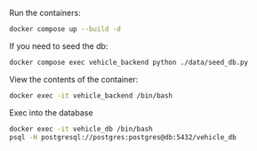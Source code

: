 Run the containers:
```bash
docker compose up --build -d
```

If you need to seed the db:
```bash
docker compose exec vehicle_backend python ./data/seed_db.py
```

View the contents of the container:
```bash
docker exec -it vehicle_backend /bin/bash
```

Exec into the database
```bash
docker exec -it vehicle_db /bin/bash
psql -H postgresql://postgres:postgres@db:5432/vehicle_db
```